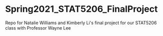 # Spring2021_STAT5206_FinalProject
Repo for Natalie Williams and Kimberly Li's final project for our STAT5206 class with Professor Wayne Lee
